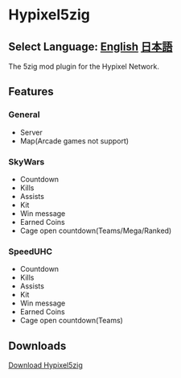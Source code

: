 # Hypixel5zig
## Select Language: [English](README.md) [日本語](md/ja_JP.md)
The 5zig mod plugin for the Hypixel Network.
## Features
### General
- Server
- Map(Arcade games not support)
### SkyWars
- Countdown
- Kills
- Assists
- Kit
- Win message
- Earned Coins
- Cage open countdown(Teams/Mega/Ranked)
### SpeedUHC
- Countdown
- Kills
- Assists
- Kit
- Win message
- Earned Coins
- Cage open countdown(Teams)
## Downloads
[Download Hypixel5zig](https://github.com/SuikaWars/Hypixel5zig/releases/)
